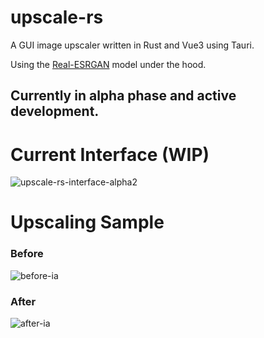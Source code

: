 # upscale-rs

A GUI image upscaler written in Rust and Vue3 using Tauri.

Using the [Real-ESRGAN](https://github.com/xinntao/Real-ESRGAN) model under the hood.

## Currently in alpha phase and active development.

# Current Interface (WIP)

![upscale-rs-interface-alpha2](https://user-images.githubusercontent.com/49915167/202835818-5f9d614b-0626-4f68-92fa-3716687ed68f.png)

# Upscaling Sample

### Before

![before-ia](https://user-images.githubusercontent.com/49915167/202823568-3f4f01d7-12c6-4add-805a-87286bdcaca8.png)

### After

![after-ia](https://user-images.githubusercontent.com/49915167/202823591-bf46fbd5-f609-4943-a2aa-ef7d21470f50.png)
